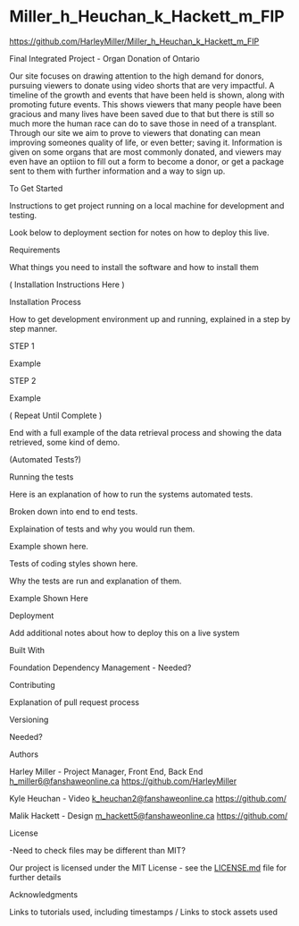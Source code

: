 # Miller_h_Heuchan_k_Hackett_m_FIP
https://github.com/HarleyMiller/Miller_h_Heuchan_k_Hackett_m_FIP

Final Integrated Project - Organ Donation of Ontario

Our site focuses on drawing attention to the high demand for donors, pursuing viewers to donate using video shorts that are very impactful. A timeline of the growth and events that have been held is shown, along with promoting future events. This shows viewers that many people have been gracious and many lives have been saved due to that but there is still so much more the human race can do to save those in need of a transplant. Through our site we aim to prove to viewers that donating can mean improving someones quality of life, or even better; saving it. Information is given on some organs that are most commonly donated, and viewers may even have an optiion to fill out a form to become a donor, or get a package sent to them with further information and a way to sign up. 

To Get Started

Instructions to get project running on a local machine for development and testing. 

Look below to deployment section for notes on how to deploy this live.

Requirements

What things you need to install the software and how to install them

( Installation Instructions Here )

Installation Process

How to get development environment up and running, explained in a step by step manner.

STEP 1

Example

STEP 2

Example

( Repeat Until Complete )


End with a full example of the data retrieval process and showing the data retrieved, some kind of demo.


(Automated Tests?)

Running the tests

Here is an explanation of how to run the systems automated tests.

Broken down into end to end tests.

Explaination of tests and why you would run them.

Example shown here.


Tests of coding styles shown here.

Why the tests are run and explanation of them.

Example Shown Here


Deployment

Add additional notes about how to deploy this on a live system

Built With

Foundation
Dependency Management - Needed?

Contributing

Explanation of pull request process

Versioning

Needed?

Authors

Harley Miller - Project Manager, Front End, Back End
h_miller6@fanshaweonline.ca
https://github.com/HarleyMiller

Kyle Heuchan - Video
k_heuchan2@fanshaweonline.ca
https://github.com/

Malik Hackett - Design
m_hackett5@fanshaweonline.ca
https://github.com/

License

-Need to check files may be different than MIT?

Our project is licensed under the MIT License - see the [LICENSE.md](LICENSE.md) file for further details

Acknowledgments

Links to tutorials used, including timestamps / Links to stock assets used
